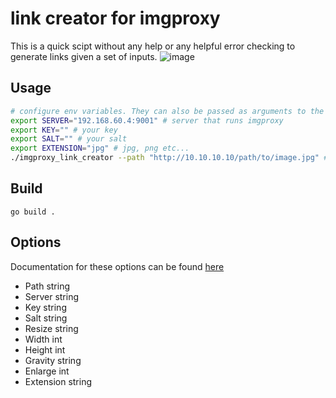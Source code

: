 # link creator for imgproxy
This is a quick scipt without any help or any helpful error checking to generate links given a set of inputs.
![image](https://user-images.githubusercontent.com/38912521/129556604-394f8bc0-2948-47ee-8294-a8061bd1a1d6.png)

## Usage
```bash
# configure env variables. They can also be passed as arguments to the program
export SERVER="192.168.60.4:9001" # server that runs imgproxy
export KEY="" # your key
export SALT="" # your salt
export EXTENSION="jpg" # jpg, png etc...
./imgproxy_link_creator --path "http://10.10.10.10/path/to/image.jpg" # path to image accessible only by imgproxy
```

## Build
```
go build .
```

## Options
Documentation for these options can be found [here](https://docs.imgproxy.net/generating_the_url_basic?id=generating-the-url-basic)
- Path      string
- Server    string
- Key       string 
- Salt      string 	
- Resize    string 
- Width     int    
- Height    int    
- Gravity   string 
- Enlarge   int    
- Extension string 
